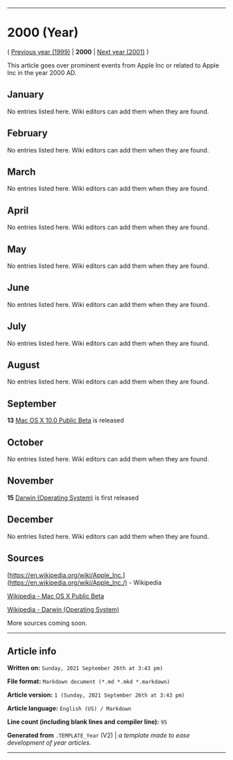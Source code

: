 
***

# 2000 (Year)

<!-- This article is about the year. For the 1984 Apple advertisement, go [here](https://github.com/seanpm2001/WacOS/wiki/1984(Advertisement)) for the Dystopian novel see [here](https://github.com/seanpm2001/WacOS/wiki/1984(Dystopia)/) !-->

( [Previous year (1999)](https://github.com/seanpm2001/WacOS/wiki/1999/) | **2000** | [Next year (2001)](https://github.com/seanpm2001/WacOS/wiki/2001/) )

This article goes over prominent events from Apple Inc or related to Apple Inc in the year 2000 AD.

## January

No entries listed here. Wiki editors can add them when they are found.

## February

No entries listed here. Wiki editors can add them when they are found.

## March

No entries listed here. Wiki editors can add them when they are found.

## April

No entries listed here. Wiki editors can add them when they are found.

## May

No entries listed here. Wiki editors can add them when they are found.

## June

No entries listed here. Wiki editors can add them when they are found.

## July

No entries listed here. Wiki editors can add them when they are found.

## August

No entries listed here. Wiki editors can add them when they are found.

## September

**13** [Mac OS X 10.0 Public Beta](https://github.com/seanpm2001/WacOS/wiki/Mac-OS-X-Public-Beta/) is released

## October

No entries listed here. Wiki editors can add them when they are found.

## November

**15** [Darwin (Operating System)](https://github.com/seanpm2001/WacOS/wiki/Darwin/) is first released

## December

No entries listed here. Wiki editors can add them when they are found.

## Sources

[https://en.wikipedia.org/wiki/Apple_Inc.](https://en.wikipedia.org/wiki/Apple_Inc./) - Wikipedia

[Wikipedia - Mac OS X Public Beta](https://en.wikipedia.org/wiki/Mac_OS_X_Public_Beta)

[Wikipedia - Darwin (Operating System)](https://en.wikipedia.org/wiki/Darwin_(operating_system))

More sources coming soon.

***

## Article info

**Written on:** `Sunday, 2021 September 26th at 3:43 pm)`

**File format:** `Markdown document (*.md *.mkd *.markdown)`

**Article version:** `1 (Sunday, 2021 September 26th at 3:43 pm)`

**Article language:** `English (US) / Markdown`

**Line count (including blank lines and compiler line):** `95`

**Generated from** `.TEMPLATE_Year` (V2) | _a template made to ease development of year articles._

***

<!-- Tools

Quick copy and paste

https://github.com/seanpm2001/WacOS/wiki/

!-->
